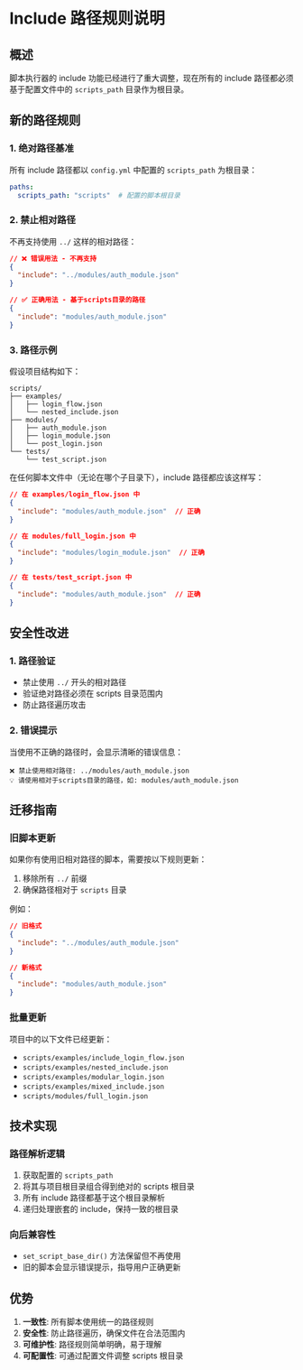 # Include 路径规则说明

## 概述

脚本执行器的 include 功能已经进行了重大调整，现在所有的 include 路径都必须基于配置文件中的 `scripts_path` 目录作为根目录。

## 新的路径规则

### 1. 绝对路径基准

所有 include 路径都以 `config.yml` 中配置的 `scripts_path` 为根目录：

```yaml
paths:
  scripts_path: "scripts"  # 配置的脚本根目录
```

### 2. 禁止相对路径

不再支持使用 `../` 这样的相对路径：

```json
// ❌ 错误用法 - 不再支持
{
  "include": "../modules/auth_module.json"
}

// ✅ 正确用法 - 基于scripts目录的路径
{
  "include": "modules/auth_module.json"
}
```

### 3. 路径示例

假设项目结构如下：
```
scripts/
├── examples/
│   ├── login_flow.json
│   └── nested_include.json
├── modules/
│   ├── auth_module.json
│   ├── login_module.json
│   └── post_login.json
└── tests/
    └── test_script.json
```

在任何脚本文件中（无论在哪个子目录下），include 路径都应该这样写：

```json
// 在 examples/login_flow.json 中
{
  "include": "modules/auth_module.json"  // 正确
}

// 在 modules/full_login.json 中  
{
  "include": "modules/login_module.json"  // 正确
}

// 在 tests/test_script.json 中
{
  "include": "modules/auth_module.json"  // 正确
}
```

## 安全性改进

### 1. 路径验证

- 禁止使用 `../` 开头的相对路径
- 验证绝对路径必须在 scripts 目录范围内
- 防止路径遍历攻击

### 2. 错误提示

当使用不正确的路径时，会显示清晰的错误信息：

```
❌ 禁止使用相对路径: ../modules/auth_module.json
💡 请使用相对于scripts目录的路径，如: modules/auth_module.json
```

## 迁移指南

### 旧脚本更新

如果你有使用旧相对路径的脚本，需要按以下规则更新：

1. 移除所有 `../` 前缀
2. 确保路径相对于 `scripts` 目录

例如：
```json
// 旧格式
{
  "include": "../modules/auth_module.json"
}

// 新格式  
{
  "include": "modules/auth_module.json"
}
```

### 批量更新

项目中的以下文件已经更新：
- `scripts/examples/include_login_flow.json`
- `scripts/examples/nested_include.json`
- `scripts/examples/modular_login.json`
- `scripts/examples/mixed_include.json`
- `scripts/modules/full_login.json`

## 技术实现

### 路径解析逻辑

1. 获取配置的 `scripts_path`
2. 将其与项目根目录组合得到绝对的 scripts 根目录
3. 所有 include 路径都基于这个根目录解析
4. 递归处理嵌套的 include，保持一致的根目录

### 向后兼容性

- `set_script_base_dir()` 方法保留但不再使用
- 旧的脚本会显示错误提示，指导用户正确更新

## 优势

1. **一致性**: 所有脚本使用统一的路径规则
2. **安全性**: 防止路径遍历，确保文件在合法范围内
3. **可维护性**: 路径规则简单明确，易于理解
4. **可配置性**: 可通过配置文件调整 scripts 根目录
